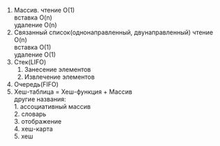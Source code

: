 1. Массив.
    чтение O(1)<br>
    вставка O(n)<br>
    удаление O(n)<br>
2. Связанный список(однонаправленный, двунаправленный)
    чтение O(n)<br>
    вставка O(1)<br>
    удаление O(1)<br>
3. Стек(LIFO)
    1. Занесение элементов<br>
    2. Извлечение элементов<br>
4. Очередь(FIFO)
5. Хеш-таблица = Хеш-функция + Массив<br>
    другие названия:<br>
        1. ассоциативный массив<br>
        2. словарь<br>
        3. отображение<br>
        4. хеш-карта<br>
        5. хеш<br>